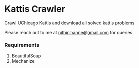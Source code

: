 # Kattis Crawler

Crawl UChicago Kattis and download all solved kattis problems

Please reach out to me at nithinmanne@gmail.com for queries.

### Requirements

1.  BeautifulSoup
2.  Mechanize